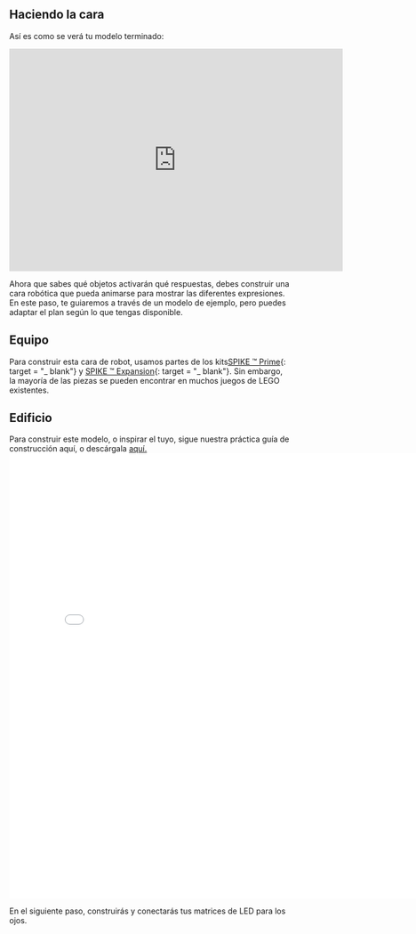 ## Haciendo la cara

Así es como se verá tu modelo terminado:

<iframe src="https://sketchfab.com/models/d0e78282ad3c4436a2ac7a5326983d8b/embed?autospin=0.2&amp;autostart=1" width="600" height="400" frameborder="0"></iframe>

Ahora que sabes qué objetos activarán qué respuestas, debes construir una cara robótica que pueda animarse para mostrar las diferentes expresiones. En este paso, te guiaremos a través de un modelo de ejemplo, pero puedes adaptar el plan según lo que tengas disponible.

## Equipo
Para construir esta cara de robot, usamos partes de los kits[SPIKE ™ Prime](https://education.lego.com/en-gb/product/spike-prime){: target = "_ blank"} y [SPIKE ™ Expansion](https://education.lego.com/en-gb/products/lego-education-spike-prime-expansion-set/45680){: target = "_ blank"}. Sin embargo, la mayoría de las piezas se pueden encontrar en muchos juegos de LEGO existentes.

## Edificio
Para construir este modelo, o inspirar el tuyo, sigue nuestra práctica guía de construcción aquí, o descárgala [aquí.](images/robot_face.pdf)
<embed src="images/robot_face.pdf" width="800"  height="800" alt="pdf" pluginspage="http://www.adobe.com/products/acrobat/readstep2.html">
  </p> 
  
  <p spaces-before="0">
    En el siguiente paso, construirás y conectarás tus matrices de LED para los ojos.
  </p>
